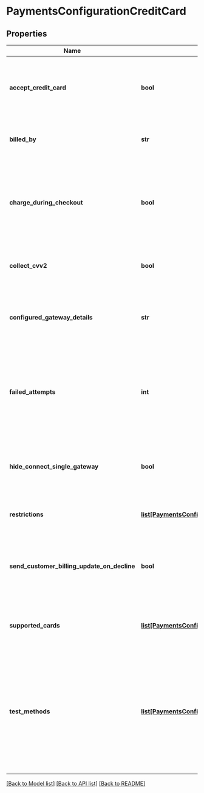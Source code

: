 # PaymentsConfigurationCreditCard

## Properties
Name | Type | Description | Notes
------------ | ------------- | ------------- | -------------
**accept_credit_card** | **bool** | Master flag indicating whether this merchant accepts credit card payments | [optional] 
**billed_by** | **str** | Description that appears on customer statements | [optional] 
**charge_during_checkout** | **bool** | If false, order will be accepted and placed into Accounts Receivable without charging card first | [optional] 
**collect_cvv2** | **bool** | UltraCart will require customer to enter cvv if this is true | [optional] 
**configured_gateway_details** | **str** | Human readable description of the credit card gateway currently configured | [optional] 
**failed_attempts** | **int** | The number of failed attempts before the order is placed into Accounts Receivable for manual intervention | [optional] 
**hide_connect_single_gateway** | **bool** | This internal flag aids the UI in determining which buttons to show. | [optional] 
**restrictions** | [**list[PaymentsConfigurationRestrictions]**](PaymentsConfigurationRestrictions.md) | Restrictions for this payment method | [optional] 
**send_customer_billing_update_on_decline** | **bool** | UltraCart will send customers emails to update their credit card if the card is declined | [optional] 
**supported_cards** | [**list[PaymentsConfigurationCreditCardType]**](PaymentsConfigurationCreditCardType.md) | A list of credit cards the merchant wishes to accept. | [optional] 
**test_methods** | [**list[PaymentsConfigurationTestMethod]**](PaymentsConfigurationTestMethod.md) | An array of test methods for placing test orders.  The cards defined here may be real or fake, but any order placed with them will be marked as Test orders | [optional] 

[[Back to Model list]](../README.md#documentation-for-models) [[Back to API list]](../README.md#documentation-for-api-endpoints) [[Back to README]](../README.md)


